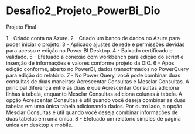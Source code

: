 # Desafio2_Projeto_PowerBi_Dio
Projeto Final

1 - Criado conta na Azure.
2 - Criado um banco de dados no Azure para poder iniciar o projeto.
3 - Aplicado ajustes de rede e permissões devidas para acesso e edição no Power BI Desktop.
4 - Baixado certificado e validado.
5 - Efetuado a conexão com workbench para edição do script e inserção de informações e valores conforme projeto da DIO.
6 - Após edição conforme, aberto no PowerBI, dados transofrmados no PowerQuery para edição do relatório.
7 - No Power Query, você pode combinar duas consultas de duas maneiras: Acrescentar Consultas e Mesclar Consultas. A principal diferença entre as duas é que Acrescentar Consultas adiciona linhas à tabela, enquanto Mesclar Consultas adiciona colunas à tabela.
A opção Acrescentar Consultas é útil quando você deseja combinar as duas tabelas em uma única tabela adicionando dados.
Por outro lado, a opção Mesclar Consultas é útil quando você deseja combinar informações de duas tabelas em uma única.
8 - Efetuado um relatorio simples de página unica em desktop e mobile.

